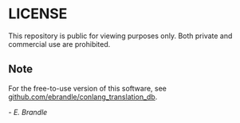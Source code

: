 # LICENSE
This repository is public for viewing purposes only. Both private and commercial use are prohibited.


## Note
For the free-to-use version of this software, see [github.com/ebrandle/conlang_translation_db](https://github.com/ebrandle/conlang_translation_db#readme).

*- E. Brandle*
